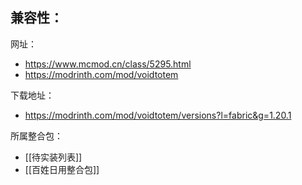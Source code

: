 兼容性：
- 

网址：
- https://www.mcmod.cn/class/5295.html
- https://modrinth.com/mod/voidtotem

下载地址：
- https://modrinth.com/mod/voidtotem/versions?l=fabric&g=1.20.1

所属整合包：
- [[待实装列表]]
- [[百姓日用整合包]]